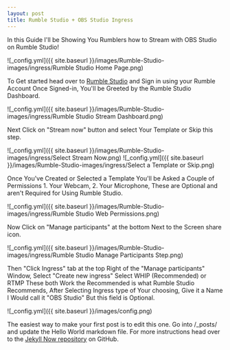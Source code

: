 ```yaml
---
layout: post
title: Rumble Studio + OBS Studio Ingress
---
```


In this Guide I'll be Showing You Rumblers how to Stream with OBS Studio on Rumble Studio!

![_config.yml]({{ site.baseurl }}/images/Rumble-Studio-images/ingress/Rumble Studio Home Page.png)

To Get started head over to [Rumble Studio](https://studio.rumble.com) and Sign in using your Rumble Account Once Signed-in, You'll be Greeted by the Rumble Studio Dashboard.

![_config.yml]({{ site.baseurl }}/images/Rumble-Studio-images/ingress/Rumble Studio Stream Dashboard.png)

Next Click on "Stream now" button and select Your Template or Skip this step.

![_config.yml]({{ site.baseurl }}/images/Rumble-Studio-images/ingress/Select Stream Now.png)
![_config.yml]({{ site.baseurl }}/images/Rumble-Studio-images/ingress/Select a Template or Skip.png)

Once You've Created or Selected a Template You'll be Asked a Couple of Permissions 1. Your Webcam, 2. Your Microphone, These are Optional and aren't Required for Using Rumble Studio.

![_config.yml]({{ site.baseurl }}/images/Rumble-Studio-images/ingress/Rumble Studio Web Permissions.png)

Now Click on "Manage participants" at the bottom Next to the Screen share icon.

![_config.yml]({{ site.baseurl }}/images/Rumble-Studio-images/ingress/Rumble Studio Manage Participants Step.png)

Then "Click Ingress" tab at the top Right of the "Manage participants" Window, Select "Create new ingress" Select WHIP (Recommended) or RTMP These both Work the Recommended is what Rumble Studio Recommends, After Selecting Ingress type of Your choosing, Give it a Name I Would call it "OBS Studio" But this field is Optional.

![_config.yml]({{ site.baseurl }}/images/config.png)

The easiest way to make your first post is to edit this one. Go into /_posts/ and update the Hello World markdown file. For more instructions head over to the [Jekyll Now repository](https://github.com/barryclark/jekyll-now) on GitHub.
